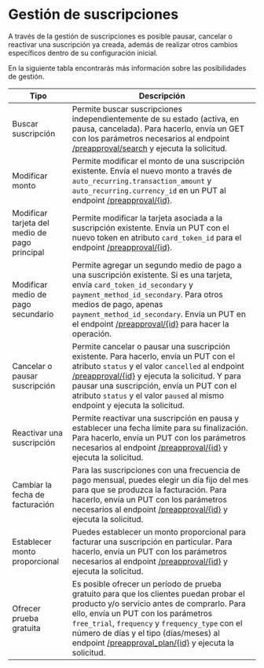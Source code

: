 # Gestión de suscripciones

A través de la gestión de suscripciones es posible pausar, cancelar o reactivar una suscripción ya creada, además de realizar otros cambios específicos dentro de su configuración inicial.

En la siguiente tabla encontrarás más información sobre las posibilidades de gestión.

| Tipo | Descripción |
|---|---|
| Buscar suscripción | Permite buscar suscripciones independientemente de su estado (activa, en pausa, cancelada). Para hacerlo, envía un GET con los parámetros necesarios al endpoint [/preapproval/search](/developers/es/reference/subscriptions/_preapproval_search/get) y ejecuta la solicitud. |
| Modificar monto | Permite modificar el monto de una suscripción existente. Envía el nuevo monto a través de `auto_recurring.transaction_amount` y `auto_recurring.currency_id` en un PUT al endpoint [/preapproval/{id}](/developers/es/reference/subscriptions/_preapproval_id/put). |
| Modificar tarjeta del medio de pago principal | Permite modificar la tarjeta asociada a la suscripción existente. Envía un PUT con el nuevo token en atributo `card_token_id` para el endpoint [/preapproval/{id}](/developers/es/reference/subscriptions/_preapproval_id/put). |
| Modificar medio de pago secundario | Permite agregar un segundo medio de pago a una suscripción existente. Si es una tarjeta, envía `card_token_id_secondary` y `payment_method_id_secondary`. Para otros medios de pago, apenas `payment_method_id_secondary`. Envía un PUT en el endpoint [/preapproval/{id}](/developers/es/reference/subscriptions/_preapproval_id/put) para hacer la operación. |
| Cancelar o pausar suscripción | Permite cancelar o pausar una suscripción existente. Para hacerlo, envía un PUT con el atributo `status` y el valor `cancelled` al endpoint [/preapproval/{id}](/developers/es/reference/subscriptions/_preapproval_id/put) y ejecuta la solicitud. Y para pausar una suscripción, envía un PUT con el atributo `status` y el valor `paused` al mismo endpoint  y ejecuta la solicitud. |
| Reactivar una suscripción | Permite reactivar una suscripción en pausa y establecer una fecha límite para su finalización. Para hacerlo, envía un PUT con los parámetros necesarios al endpoint [/preapproval/{id}](/developers/es/reference/subscriptions/_preapproval_id/put) y ejecuta la solicitud.|
| Cambiar la fecha de facturación | Para las suscripciones con una frecuencia de pago mensual, puedes elegir un día fijo del mes para que se produzca la facturación. Para hacerlo, envía un PUT con los parámetros necesarios al endpoint [/preapproval/{id}](/developers/es/reference/subscriptions/_preapproval_id/put) y ejecuta la solicitud. |
| Establecer monto proporcional | Puedes establecer un monto proporcional para facturar una suscripción en particular. Para hacerlo, envía un PUT con los parámetros necesarios al endpoint [/preapproval/{id}](/developers/es/reference/subscriptions/_preapproval_id/put) y ejecuta la solicitud. |
| Ofrecer prueba gratuita | Es posible ofrecer un período de prueba gratuito para que los clientes puedan probar el producto y/o servicio antes de comprarlo. Para ello, envía un PUT con los parámetros `free_trial`, `frequency` y `frequency_type` con el número de días y el tipo (días/meses) al endpoint [/preapproval_plan/{id}](/developers/es/reference/subscriptions/_preapproval_plan_id/put) y ejecuta la solicitud. |
